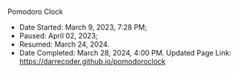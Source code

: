 Pomodoro Clock

* Date Started: March 9, 2023, 7:28 PM; 
* Paused: April 02, 2023; 
* Resumed: March 24, 2024.
* Date Completed: March 28, 2024, 4:00 PM.
Updated Page Link: https://darrecoder.github.io/pomodoroclock
